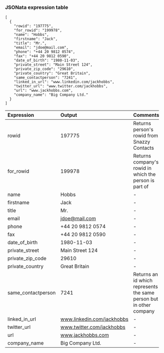 ### JSONata expression table

```
[
  {
    "rowid": "197775",
    "for_rowid": "199978",
    "name": "Hobbs",
    "firstname": "Jack",
    "title": "Mr.",
    "email": "jdoe@mail.com",
    "phone": "+44 20 9812 0574",
    "fax": "+44 20 9812 0590",
    "date_of_birth": "1980-11-03",
    "private_street": "Main Street 124",
    "private_zip_code": "29610",
    "private_country": "Great Britain",
    "same_contactperson": "7241",
    "linked_in_url": "www.linkedin.com/jackhobbs",
    "twitter_url": "www.twitter.com/jackhobbs",
    "url": "www.jackhobbs.com",
    "company_name": "Big Company Ltd."
  }
]
```

| Expression | Output | Comments |
| :---  | :---  | :---  |
| rowid | 197775 | Returns person's rowid from Snazzy Contacts |
| for_rowid | 199978 | Returns company's rowid in which the person is part of |
| name | Hobbs | - |
| firstname | Jack | - |
| title | Mr. | - |
| email | jdoe@mail.com | - |
| phone | +44 20 9812 0574 | - |
| fax | +44 20 9812 0590 | - |
| date_of_birth | 1980-11-03 | - |
| private_street | Main Street 124 | - |
| private_zip_code | 29610 | - |
| private_country | Great Britain | - |
| same_contactperson | 7241 | Returns an id which represents the same person but in other company |
| linked_in_url | www.linkedin.com/jackhobbs | -  |
| twitter_url | www.twitter.com/jackhobbs | - |
| url | www.jackhobbs.com | - |
| company_name | Big Company Ltd. | - |
